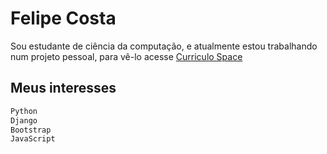 # Felipe Costa
Sou estudante de ciência da computação, e atualmente estou trabalhando num projeto pessoal, para vê-lo acesse [Curriculo Space](curriculo.space)

## Meus interesses

```bash
Python
Django
Bootstrap
JavaScript

```



<!---
felip3costa/felip3costa is a ✨ special ✨ repository because its `README.md` (this file) appears on your GitHub profile.
You can click the Preview link to take a look at your changes.
--->
